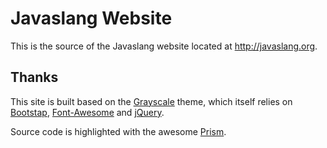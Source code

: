 # Javaslang Website

This is the source of the Javaslang website located at http://javaslang.org.

## Thanks

This site is built based on the [Grayscale](http://startbootstrap.com/template-overviews/grayscale) theme, which itself relies on [Bootstap](http://getbootstrap.com), [Font-Awesome](http://fortawesome.github.io/Font-Awesome) and [jQuery](https://jquery.com).

Source code is highlighted with the awesome [Prism](http://prismjs.com).
